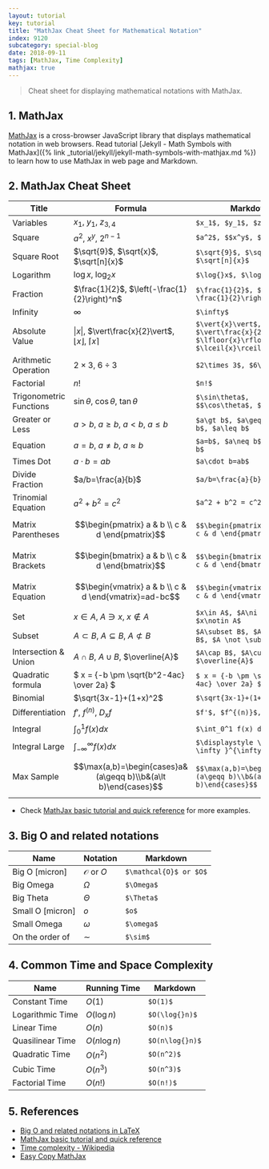 ```yaml
---
layout: tutorial
key: tutorial
title: "MathJax Cheat Sheet for Mathematical Notation"
index: 9120
subcategory: special-blog
date: 2018-09-11
tags: [MathJax, Time Complexity]
mathjax: true
---
```


> Cheat sheet for displaying mathematical notations with MathJax.

## 1. MathJax
[MathJax](https://www.mathjax.org/) is a cross-browser JavaScript library that displays mathematical notation in web browsers.
Read tutorial [Jekyll - Math Symbols with MathJax]({% link _tutorial/jekyll/jekyll-math-symbols-with-mathjax.md %}) to learn how to use MathJax in web page and Markdown.

## 2. MathJax Cheat Sheet

Title                   | Formula                 | Markdown
------------------------|-------------------------|--------------------------------------
Variables               | $x_1$, $y_1$, $z_{3,4}$ | `$x_1$, $y_1$, $z_{3,4}$`
Square                  | $a^2$, $x^y$, $2^{n-1}$ | `$a^2$, $$x^y$, $2^{n-1}$`
Square Root             | $\sqrt{9}$, $\sqrt{x}$, $\sqrt[n]{x}$ | `$\sqrt{9}$, $\sqrt{x}$, $\sqrt[n]{x}$`
Logarithm               | $\log{}x$, $\log_{2}x$  | `$\log{}x$, $\log_{2}x$`
Fraction                | $\frac{1}{2}$, $\left(-\frac{1}{2}\right)^n$ | `$\frac{1}{2}$, $\left(-\frac{1}{2}\right)^n$`
Infinity                | $\infty$                | `$\infty$`
Absolute Value          | $\vert{x}\vert$, $\vert\frac{x}{2}\vert$, $\lfloor{x}\rfloor$, $\lceil{x}\rceil$ | `$\vert{x}\vert$, $\vert\frac{x}{2}\vert$, $\lfloor{x}\rfloor$, $\lceil{x}\rceil$`
Arithmetic Operation    | $2\times 3$, $6\div 3$  | `$2\times 3$, $6\div 3$`
Factorial               | $n!$                    | `$n!$`
Trigonometric Functions | $\sin\theta$, $\cos\theta$, $\tan\theta$ | `$\sin\theta$, $$\cos\theta$, $\tan\theta$`
Greater or Less         | $a\gt b$, $a\geq b$, $a\lt b$, $a\leq b$ | `$a\gt b$, $a\geq b$, $a\lt b$, $a\leq b$`
Equation                | $a=b$, $a\neq b$, $a\approx b$ | `$a=b$, $a\neq b$, $a\approx b$ `
Times Dot               | $a\cdot b=ab$           | `$a\cdot b=ab$`
Divide Fraction         | $a/b=\frac{a}{b}$       | `$a/b=\frac{a}{b}$`  
Trinomial Equation      | $a^2 + b^2 = c^2$       | `$a^2 + b^2 = c^2$`
Matrix Parentheses      | $$\begin{pmatrix} a & b \\ c & d \end{pmatrix}$$ | `$$\begin{pmatrix} a & b \\ c & d \end{pmatrix}$$`
Matrix Brackets         | $$\begin{bmatrix} a & b \\ c & d \end{bmatrix}$$ | `$$\begin{bmatrix} a & b \\ c & d \end{bmatrix}$$`
Matrix Equation         | $$\begin{vmatrix} a & b \\ c & d \end{vmatrix}=ad-bc$$ | `$$\begin{vmatrix} a & b \\ c & d \end{vmatrix}=ad-bc$$`
Set                     | $x\in A$, $A\ni x$, $x\notin A$ | `$x\in A$, $A\ni x$, $x\notin A$`
Subset                  | $A\subset B$, $A\subseteq B$, $A \not \subset B$ | `$A\subset B$, $A\subseteq B$, $A \not \subset B$`
Intersection & Union    | $A\cap B$, $A\cup B$, $\overline{A}$ | `$A\cap B$, $A\cup B$, $\overline{A}$`
Quadratic formula       | $ x = {-b \pm \sqrt{b^2-4ac} \over 2a} $  | `$ x = {-b \pm \sqrt{b^2-4ac} \over 2a} $`
Binomial                | $\sqrt{3x-1}+(1+x)^2$  | `$\sqrt{3x-1}+(1+x)^2$`
Differentiation         | $f'$, $f^{(n)}$, $D_x f$ | `$f'$, $f^{(n)}$, $D_x f$`
Integral                | $\int_0^1 f(x) dx$      | `$\int_0^1 f(x) dx$`  
Integral Large          | $\displaystyle \int_{-\infty }^{\infty}f(x)dx$ | `$\displaystyle \int_{-\infty }^{\infty}f(x)dx$`
Max Sample              | $$\max(a,b)=\begin{cases}a&(a\geqq b)\\b&(a\lt b)\end{cases}$$ | `$$\max(a,b)=\begin{cases}a&(a\geqq b)\\b&(a\lt b)\end{cases}$$`

* Check [MathJax basic tutorial and quick reference](https://math.meta.stackexchange.com/questions/5020/mathjax-basic-tutorial-and-quick-reference) for more examples.

## 3. Big O and related notations

Name             | Notation             | Markdown
-----------------|----------------------|-------------------------
Big O [micron]   | $\mathcal{O}$ or $O$ | `$\mathcal{O}$ or $O$`
Big Omega        | $\Omega$             | `$\Omega$`
Big Theta        | $\Theta$             | `$\Theta$`
Small O [micron] | $o$                  | `$o$`
Small Omega      | $\omega$             | `$\omega$`
On the order of  | $\sim$               | `$\sim$`  

## 4. Common Time and Space Complexity

Name             | Running Time  | Markdown
-----------------|---------------|--------------------
Constant Time    | $O(1)$        | `$O(1)$`
Logarithmic Time | $O(\log{}n)$  | `$O(\log{}n)$`
Linear Time      | $O(n)$        | `$O(n)$`
Quasilinear Time | $O(n\log{}n)$ | `$O(n\log{}n)$`
Quadratic Time   | $O(n^2)$      | `$O(n^2)$`
Cubic Time       | $O(n^3)$      | `$O(n^3)$`
Factorial Time   | $O(n!)$       | `$O(n!)$`

## 5. References
* [Big O and related notations in LaTeX](https://texblog.org/2014/06/24/big-o-and-related-notations-in-latex/)
* [MathJax basic tutorial and quick reference](https://math.meta.stackexchange.com/questions/5020/mathjax-basic-tutorial-and-quick-reference)
* [Time complexity - Wikipedia](https://en.wikipedia.org/wiki/Time_complexity)
* [Easy Copy MathJax](http://easy-copy-mathjax.xxxx7.com)
